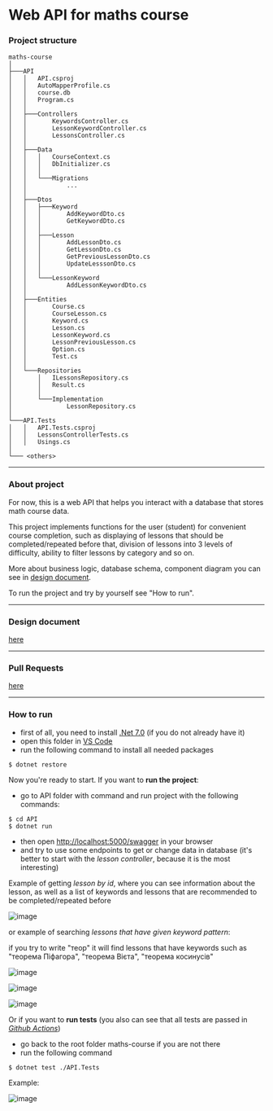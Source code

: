 # Web API for maths course
### Project structure

```
maths-course
│
├───API
│   │   API.csproj
│   │   AutoMapperProfile.cs
│   │   course.db
│   │   Program.cs
│   │
│   ├───Controllers
│   │       KeywordsController.cs
│   │       LessonKeywordController.cs
│   │       LessonsController.cs
│   │
│   ├───Data
│   │   │   CourseContext.cs
│   │   │   DbInitializer.cs
│   │   │
│   │   └───Migrations
│   │           ...
│   │
│   ├───Dtos
│   │   ├───Keyword
│   │   │       AddKeywordDto.cs
│   │   │       GetKeywordDto.cs
│   │   │
│   │   ├───Lesson
│   │   │       AddLessonDto.cs
│   │   │       GetLessonDto.cs
│   │   │       GetPreviousLessonDto.cs
│   │   │       UpdateLesssonDto.cs
│   │   │
│   │   └───LessonKeyword
│   │           AddLessonKeywordDto.cs
│   │
│   ├───Entities
│   │       Course.cs
│   │       CourseLesson.cs
│   │       Keyword.cs
│   │       Lesson.cs
│   │       LessonKeyword.cs
│   │       LessonPreviousLesson.cs
│   │       Option.cs
│   │       Test.cs
│   │
│   └───Repositories
│       │   ILessonsRepository.cs
│       │   Result.cs
│       │
│       └───Implementation
│               LessonRepository.cs
│
└───API.Tests
│   │   API.Tests.csproj
│   │   LessonsControllerTests.cs
│   │   Usings.cs
│
└─── <others>

```
 
---

### About project

For now, this is a web API that helps you interact with a database that stores math course data.

This project implements functions for the user (student) for convenient course completion, such as displaying of lessons that should be completed/repeated before that, division of lessons into 3 levels of difficulty, ability to filter lessons by category and so on.

More about business logic, database schema, component diagram you can see in [design document](https://docs.google.com/document/d/1Qa3eTDBOGj27OgakiaHTJO45HmPfYqd6rW9GfFrkzkg/edit?usp=sharing).

To run the project and try by yourself see "How to run".

---

### Design document

[here](https://docs.google.com/document/d/1XlmSuqfBuPStDvIS3_ynvv7dLMPP0R1j2E8-gBed0IU/edit?usp=sharing)

---

### Pull Requests

[here](https://github.com/yaryna-bashchak/maths-course/pulls?q=)

---

### How to run
- first of all, you need to install [.Net 7.0](https://dotnet.microsoft.com/en-us/download) (if you do not already have it)
- open this folder in [VS Code](https://code.visualstudio.com/download)
- run the following command to install all needed packages

<code>$ dotnet restore </code>

Now you're ready to start.
If you want to **run the project**:

- go to API folder with command and run project with the following commands:

<code>$ cd API</code></br>
<code>$ dotnet run</code>
- then open [http://localhost:5000/swagger](http://localhost:5000/swagger) in your browser
- and try to use some endpoints to get or change data in database (it's better to start with the _lesson controller_, because it is the most interesting)

Example of getting _lesson by id_, where you can see information about the lesson, as well as a list of keywords and lessons that are recommended to be completed/repeated before

![image](https://github.com/yaryna-bashchak/maths-course/assets/90560209/24695d81-2e8a-43f6-8418-4db3fcb89956)

or example of searching _lessons that have given keyword pattern_:

if you try to write "теор" it will find lessons that have keywords such as "теорема Піфагора", "теорема Вієта", "теорема косинусів"

![image](https://github.com/yaryna-bashchak/maths-course/assets/90560209/09077d96-1db4-47b6-834f-544087d72018)

![image](https://github.com/yaryna-bashchak/maths-course/assets/90560209/05c3ea4c-c4b2-43c0-a602-94fdf3e17339)

![image](https://github.com/yaryna-bashchak/maths-course/assets/90560209/052b19f8-a4fd-47ac-8c59-fa013af74176)

Or if you want to **run tests** (you also can see that all tests are passed in [_Github Actions_](https://github.com/yaryna-bashchak/maths-course/actions))

- go back to the root folder maths-course if you are not there
- run the following command

<code>$ dotnet test ./API.Tests</code>

Example:

![image](https://github.com/yaryna-bashchak/maths-course/assets/90560209/c05c51ec-8fde-42bd-9022-387070f7b4c3)
